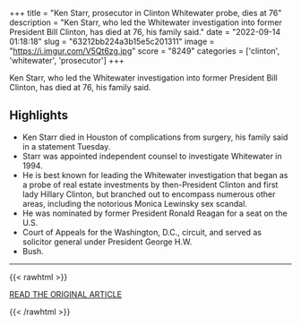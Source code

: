 +++
title = "Ken Starr, prosecutor in Clinton Whitewater probe, dies at 76"
description = "Ken Starr, who led the Whitewater investigation into former President Bill Clinton, has died at 76, his family said."
date = "2022-09-14 01:18:18"
slug = "63212bb224a3b15e5c201311"
image = "https://i.imgur.com/V5Qt6zg.jpg"
score = "8249"
categories = ['clinton', 'whitewater', 'prosecutor']
+++

Ken Starr, who led the Whitewater investigation into former President Bill Clinton, has died at 76, his family said.

## Highlights

- Ken Starr died in Houston of complications from surgery, his family said in a statement Tuesday.
- Starr was appointed independent counsel to investigate Whitewater in 1994.
- He is best known for leading the Whitewater investigation that began as a probe of real estate investments by then-President Clinton and first lady Hillary Clinton, but branched out to encompass numerous other areas, including the notorious Monica Lewinsky sex scandal.
- He was nominated by former President Ronald Reagan for a seat on the U.S.
- Court of Appeals for the Washington, D.C., circuit, and served as solicitor general under President George H.W.
- Bush.

---

{{< rawhtml >}}
  <p class="article-category">
    <a target="_blank" href="https://www.cnbc.com/2022/09/13/ken-starr-prosecutor-in-clinton-whitewater-probe-dies-at-76.html">READ THE ORIGINAL ARTICLE</a>
  </p>
{{< /rawhtml >}}
